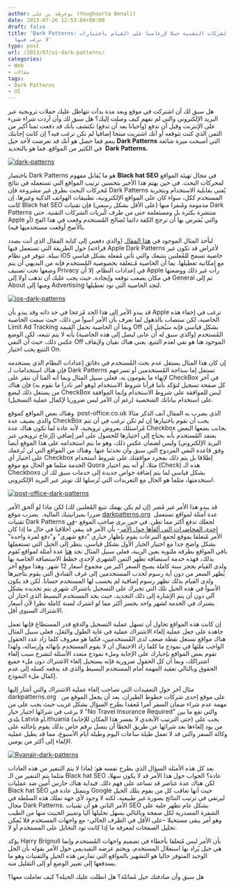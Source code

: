 ```yaml
---
author: يوغرطة بن علي (Youghourta Benali)
date: 2013-07-26 12:53:04+00:00
draft: false
title: 'Dark Patterns: لما تستخدم الشركات التقنية حيلا لإرغامنا على القيام باختيارات
  لا نرغب فيها'
type: post
url: /2013/07/ui-dark-patterns/
categories:
- Web
- مقالات
tags:
- Dark Patterns
- UI
---
```


هل سبق لك أن اشتركت في موقع وبعد مدة بدأت تتهاطل عليك حملات ترويجية عبر البريد الإلكتروني والتي لم تفهم كيف وصلت إليك؟ هل سبق لك وأن أردت شراء شيء على الإنترنت وقبل أن تدفع (وأحيانا بعد أن تدفع) تكتشف بأنك قد دفعت ثمنا أكبر من الثمن الذي كنت تتوقعه أو أنك اشتريت منتجا إضافيا لم تكن ترغب فيه؟ إن كانت إجابتك بنعم فما حصل هو أنك قد تعرضت لأحد حيل **Dark Patterns** التي أصبحت ميزة شائعة في الكثير من المواقع. فما هو بالتحديد  **Dark Patterns.**




[![dark-patterns](http://www.it-scoop.com/wp-content/uploads/2013/07/dark-patterns.png)
](http://www.it-scoop.com/wp-content/uploads/2013/07/dark-patterns.png)




باختصار Dark Patterns هو ما يُقابل مفهوم **Black hat SEO** في مجال تهيئة المواقع لمحركات البحث. في حين يهتم هذا الأخير بتحسين ترتيب المواقع التي تستعمله في نتائج مُحركات البحث بطرق غير مشروعة فإن Dark Patterns يُعنى بقابلية الاستخدام وبتجربة المستخدم ككل، سواء كان على المواقع الإلكترونية، تطبيقات الهواتف الذكية وغيرها. إن كانت Black hat SEO مذمومة ومُنفرا منها (على الأقل بشكل رسمي) فإن تقنيات Dark Patterns منتشرة بكثرة بل ومستعلمة حتى من طرف كُبريات الشركات التقنية. حتى Apple والتي يُفترض بها أن ترجح الكفة دائما لصالح المُستخدم وقعت في هذا الفخ (أو بالأصح أوقعت مستخدميها فيه).




لنأخذ المثال الموجود في [هذا المقال](http://www.90percentofeverything.com/2013/07/23/the-slippery-slope/) (والذي دفعني إلى كتابة المقال الذي أنت بصدد قراءته) حول الطريقة التي تستعمل فيها Apple Dark Patterns لأغراض قد تكون غير نبيلة. تتوفر في نظام iOS خاصية تسمح للمُعلنين بتتبعك والتي تأتي مُفعلة بشكل قياسي مع إمكانية تعطيلها. بما أن الخاصية مُـتعلقة بخصوصية المُستخدم فإنه من البديهي أن يتم وضعها تحت تصنيف Privacy في إعدادات النظام، إلا أن Apple رأت غير ذلك ووضعتها في مكان يصعب توقعه وإيجاده، حيث يجب عليك أن تذهب أولا إلى General ثم إلى About ومنها إلى Advertising لتجد الخاصية التي تود تعطيلها.




[![ios-dark-patterns](http://www.it-scoop.com/wp-content/uploads/2013/07/ios-dark-patterns.png)
](http://www.it-scoop.com/wp-content/uploads/2013/07/ios-dark-patterns.png)




قد يبدو الأمر إلى هذا الحد مُزعجا في حد ذاته وقد يبدو بأن Apple ترغب في إخفاء هذه الخاصية، لكن ستصاب بالذهول لما تعرف بأن الأمر أسوأ من ذلك، حيث سمت الخاصية Limit Ad Tracking وبما أن الخاصية تحمل القيمة<!-- more --> Off بشكل قياسي فإنه سيُخيل إلى المُستخدم (والذي سبق له أن عانى ليصل إلى هذه الخاصية) بأنه لا يتم تتبعه، لكن الوضع عكس ذلك، حيث أن النفي Off الموجود هنا هو نفي لعدم التتبع. يعني هناك نفيان ولإيقاف التتبع يجب اختيار On.




إن كان هذا المثال يستغل عدم بحث المُستخدم في دقائق إعدادات النظام الذي يستخدمه فإن هناك استخدامات لـ Dark Patterns تستغل إما سذاجة المُستخدمين أو تسرعهم لإنهاء ما يقومون به. فعلى سبيل المثال وبما أنه ألفنا أن ننقر على CheckBox في آخر كل صفحة تسجيل لنؤكد بأننا قرأنا شروط الاستخدام (وهو أمر نادرا ما نقوم به) فإن هناك من يستغل ذلك ليضع CheckBox ليس للموافقة على شروط الاستخدام وإنما الموافقة على استخدام بياناتك الشخصية (رغم أن الأمر ليس ضروريا لإكمال عملية التسجيل).




وهناك بعض المواقع كموقع  post-office.co.uk الذي يضرب به المقال آنف الذكر مثالا والذي يضيف عدة CheckBox يجب أن تقوم باختيارها إن لم تكن ترغب في أن تتم مُراستلك بعروض ترويجية، لأنه عادة لما تكون هناك عدة Checkbox بجانب بضعها البعض يعتقد المُستخدم بأنه يحتاج إلى اختيارها للحصول على أمر إضافي (إزعاج ترويجي عبر البريد الإلكتروني) وليس لضمان عكس ذلك، وهو ما يتم استخدامه على هذا الموقع أيضا وفق قاعدة النفي المزدوج التي سبق وأن تحدثنا عنها. وهناك من المواقع التي لن تُرغمك على اختيار أي Checkbox إطلاقا بل يتم ذلك بمجرد موافقتك على شروط استخدام الخدمة مثلما هو الحال مع موقع Quora مثلا، أو أنه يتم اختيار (Check) هذه الـ Checkboxs بشكل قياسي لما يتم إضافة خواص جديدة إلى خدمات سبق لك أن استخدمتها، مثلما هو الحال مع التغريدات التي تُرسلها لك تويتر عبر البريد الإلكتروني.




[![post-office-dark-patterns](http://www.it-scoop.com/wp-content/uploads/2013/07/post-office-dark-patterns.png)
](http://www.it-scoop.com/wp-content/uploads/2013/07/post-office-dark-patterns.png)




قد يبدو هذا الأمر غير مُضر (إن لم يكن يهمك تتبع المُعلنين لك) لكن ماذا لو ألحق الأمر ضررا بميزانيتيك المالية.  يضرب موقع [darkpatterns.org](http://darkpatterns.org/)  عدة أمثلة لمواقع تستعمل تقنيات Dark Patterns لجعلك تدفع أكثر مما تظن. في حين يرى صاحب الموقع -[في إحدى المحاضرات التي ألقاها حول الأمر](http://www.slideshare.net/harrybr/ux-brighton-dark-patterns?from=ss_embed)- بأن الأمر قد يبقى أخلاقيا في حال ما إذا كان الأمر مُتعلقا بموقع لجمع التبرعات يقوم بإظهار خياري "دفع شهري" و"دفع لمرة واحدة" بشكل واضح جدا مع اختيار الخيار الأول بشكل قياسي، ينظر إلى الحيل التي تستعملها باقي المواقع بطرقة ملتوية بعين الريبة، فعلى سبيل المثال نجد [هنا](http://darkpatterns.org/library/hidden_costs/) عدة أمثلة لمواقع تُقوم بذلك، فهذه خدمة استضافة تظهر الثمن الشهري لإحدى خطط الاستضافة الخاصة بها ولدى القيام بحجز سنة كاملة يصبح السعر أكبر من مجموع أسعار 12 شهر. وهذا موقع آخر يُظهر السعر من دون أية رسوم لجذب المستخدمين إلى غرف الفنادق التي يقوم بتأجيرها ولدى القيام بذلك تظهر رسوم إضافية لم يحسب لها المستخدم حسابا. لكن قد يكون الأسوأ في هذه الحيل تلك التي تجبرك على التسجيل باشتراك شهري يتم تجديده بشكل آلي دون أن يتم الإشارة إلى ذلك التجديد، حيث يجد المستخدم البسيط الذي اختار أن يشترك في الخدمة لشهر واحد يخسر أكثر مما لو اشترك لسنة كاملة نظرا لأن أسعار الاشتراك السنوي أقل.




إن كانت هذه المواقع تحاول أن تسهل عملية التسجيل والدفع قدر المستطاع فإنها تعمل جاهدة على جعل عملية إلغاء الاشتراك عملية في غاية الطول والثقل، فعلى سبيل المثال هناك مواقع تستغل نقطة ضعف لدى المُستخدمين، فكما هو معروف كلما زاد عدد الحقول الواجب ملئها في نموذج ما كلما زاد الاحتمال أن لا يقوم المستخدم بإنهائه وإرساله، ولهذا تقوم بعض المواقع بإجبارك على الإجابة وملء نموذج متعدد الأسئلة لتشرح سبب إلغاء اشتراكك، وبما أن كل الحقول ضرورية فإنه يستحيل إلغاء الاشتراك دون ملء جميع الحقوق وبالتالي تعقيد المهمة أمام المستخدم البسيط والذي قد يدفعه كسله إلى عدم إكمال ملء النموذج.




مثال آخر حول التعقيدات التي تصاحب إلغاء عملية الاشتراك والتي أشار إليها darkpatterns.org   على موقع إحدى شركات خطوط الطيران، بعد أن يجعل الموقع من مهمة عدم شراء ضمان السفر أمرا مُعقدا بطرح السؤال بشكل غريب حيث يجب على من لا يرغب في شرائها اختيار خيار "No Travel Insurance Required" والتي تقع ما بين بلدي Latvia وLithuania (حتى الترتيب الأبجدي لا يفسر هذا المكان للإجابة) يجب على من يود إلغاءها بعد شرائها عن طريق الخطأ أن يتصل برقم خاص بذلك يقوم بإحالته على وكالة السفر والتي قد لا تعمل طيلة ساعات اليوم وطيلة أيام الأسبوع، مما قد يطيل عملية الإلغاء إلى أكثر من يومين.




[![Ryanair-dark-patterns](http://www.it-scoop.com/wp-content/uploads/2013/07/Ryanair-dark-patterns.png)
](http://www.it-scoop.com/wp-content/uploads/2013/07/Ryanair-dark-patterns.png)




بعد كل هذه الأمثلة السؤال الذي يطرح نفسه هو: لماذا لا يتم التنفير من هذه العادات مثلما يتم التنفير من الـ Black hat SEO عادة؟ الجواب حول هذا الأمر قد لا يكون سهلا، لكن هناك عدة عناصر قد تساعد على فهم ذلك. فبداية هناك حارس أمين ضد عمليات Black hat SEO ويتمثل عادة في Google حيث أنها تعاقب كل من يقوم بتلك الحيل ليرتقي في ترتيب النتائج بصورة غير طبيعية، لكنه لا وجود لأي جهة تملك هذه السلطة في مجال Dark Patterns. الأمر الثاني هو أن تقنيات SEO بشكل عام تظهر جلية على الشفرة المصدرية لكل صفحة وبالتالي يسهل تحليلها آليا وتمييز الخبيث منها من الطيب وهو أمر يبقى مستحيلا –على الأقل في الظرف الحالي- مع واجهات المستخدم فلا يُمكن تحليل الصفحات لمعرفة ما إذا كانت تود التحايل على المستخدم أو لا.




يؤكد Harry Brignull بأن الأمر ليس مُتعلقا بأخطاء في تصميم واجهات المُستخدم وإنما هي حيل يُراد بها استغلال المستخدم، ويختم عرضه التقيديمي حول الأمر بقوله بأن الحل الوحيد المتوفر حاليا هو التشهير بالمواقع التي تمارس هذه الحيل والتقنيات وهو ما يسدفعها إلى تغيير الوضع أو إلى التقليل منه.




هل سبق وأن صادفتك حيل مُماثلة؟ هل انطلت عليك الحيلة؟ كيف تعاملت معها؟
